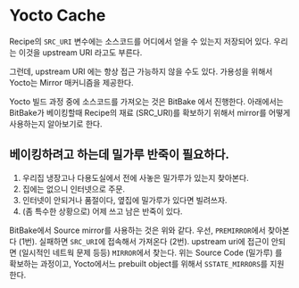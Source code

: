 # Yocto Cache

Recipe의 `SRC_URI` 변수에는 소스코드를 어디에서 얻을 수 있는지 저장되어 있다. 
우리는 이것을 upstream URI 라고도 부른다.

그런데, upstream URI 에는 항상 접근 가능하지 않을 수도 있다.
가용성을 위해서 Yocto는 Mirror 매커니즘을 제공한다.

Yocto 빌드 과정 중에 소스코드를 가져오는 것은 BitBake 에서 진행한다.
아래에서는 BitBake가 베이킹할때 Recipe의 재료 (SRC_URI)를 확보하기 위해서
mirror를 어떻게 사용하는지 알아보기로 한다.

## 베이킹하려고 하는데 밀가루 반죽이 필요하다.
1. 우리집 냉장고나 다용도실에서 전에 사놓은 밀가루가 있는지 찾아본다.
2. 집에는 없으니 인터넷으로 주문.
3. 인터넷이 안되거나 품절이다, 옆집에 밀가루가 있다면 빌려쓰자.
4. (좀 특수한 상황으로) 어제 쓰고 남은 반죽이 있다.

BitBake에서 Source mirror를 사용하는 것은 위와 같다. 
우선, `PREMIRROR`에서 찾아본다 (1번). 실패하면 `SRC_URI`에 접속해서 가져온다 (2번). upstream uri에 접근이 안되면 (일시적인 네트웍 문제 등등) `MIRROR`에서 찾는다.
위는 Source Code (밀가루) 를 확보하는 과정이고, Yocto에서느 prebuilt object를 위해서 `SSTATE_MIRRORS`를 지원한다.






